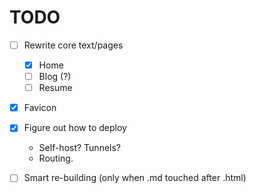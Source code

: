 # TODO

- [ ] Rewrite core text/pages

  - [x] Home
  - [ ] Blog (?)
  - [ ] Resume

- [x] Favicon

- [x] Figure out how to deploy

  - Self-host? Tunnels?
  - Routing.

- [ ] Smart re-building (only when .md touched after .html)

